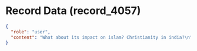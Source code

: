 # Record Data (record_4057)

```json
{
  "role": "user",
  "content": "What about its impact on islam? Christianity in india?\n"
}
```
